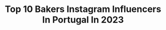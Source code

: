 ---
title: Top 10 Bakers Instagram Influencers In Portugal In 2023
description: >-
  Find top bakers Instagram influencers in Portugal in 2023. Most popular hashtags: #motorcycle #motorcyclelife #motorcycles #nature.
platform: Instagram
hits: 8
text_top: See the top-rated Instagram accounts on inBeat.
text_bottom: Our database has 8 Instagram influencers like this in Portugal for you to contact.
profiles:
  - username: "thehealthysins"
    fullname: >-
      Sónia & Diogo
    bio: >-
      📷 food photographer | food stylist ✨ recipe & content creation ⋅ cook & bake lovers For collaboration: info@sonia-pereira.com
    location: "Portugal"
    followers: 20540
    engagement: 477
    commentsToLikes: 0.051516
    id: ck0ueb4m1l2c30i19g80ev9ux
    verified: false
    hashtags: "#springbaking, #onourcreativetable, #foodtographyschool, #raw"
  - username: "caykuijpers"
    fullname: >-
      Cay | International Host
    bio: >-
      Cert 3 & 4 PT Academy Australia Plant Queen 🌿 @tulliaindoorplants Fitness and Healthy Mind Advocate 👶 @iammagnusorion
    location: "Portugal"
    followers: 66519
    engagement: 114
    commentsToLikes: 0.074643
    id: ck0vws98ovcnv0i1927mqzo5g
    verified: false
    hashtags: "#harleydavidsonroadking, #girlswhorun, #cruiserbike, #nature"
  - username: "_oliverpape_"
    fullname: >-
      O L I V E R   P A P E
    bio: >-
      YOUNG CHEF • nature 🌱 • movement 🧘🏻‍♂️ • create delicious food🔪contact me📩 #jidlojezivot #prostejsem #breathemotherfucker
    location: "Portugal"
    followers: 38129
    engagement: 289
    commentsToLikes: 0.007338
    id: ck0u9suw6ajvr0i196blbrfnp
    verified: false
    hashtags: "#cooking, #oliverovy, #czechboy, #spoluprace"
  - username: "karma_rider_"
    fullname: >-
      𝙆𝙖𝙧𝙢𝙖 | Biker Girl 💋
    bio: >-
      Winter Sale @motoin ❄️ More than 2500 items up to 74% 🛒 ⬇️ Sponsors: @impormotor @mattracingmoto @nolangroup @tcxboots @cardosystems @motoin @xlmoto
    location: "Portugal"
    followers: 18433
    engagement: 471
    commentsToLikes: 0.020780
    id: ck0w76btibz600i195suey17u
    verified: false
    hashtags: "#motorcyclelife, #mattracing, #motorbike, #instabike"
  - username: "marina.oliveiira"
    fullname: >-
      Marina Oliveira
    bio: >-
      •ModeI •Mechanics Lover •Bikes •Tattoos •Travels •Animals •Nature •Rock n' Roll 🤘🏻 @backbone.babes @romainvollet Ambassador 📍Based in 🇵🇹 🇬🇧
    location: "Portugal"
    followers: 23388
    engagement: 806
    commentsToLikes: 0.029417
    id: ckaot55ynufic0i78pudnuf3d
    verified: false
    hashtags: "#softail, #custom, #bmw, #harleydavidson"
  - username: "shes2wheeled"
    fullname: >-
      Motorcycle Traveller | Susana
    bio: >-
      The twists and turns of a rookie riding a 🏍BMW F700GS 🇵🇹
    location: "Portugal"
    followers: 5465
    engagement: 867
    commentsToLikes: 0.053392
    id: ck6ufd8nywctc0j71i9dmgw1c
    verified: false
    hashtags: "#advmotorcycle, #madeforadventure, #spiritofgs, #lifebehindbars"
  - username: "carlos_guerreiro"
    fullname: >-
      Carlos Guerreiro
    bio: >-
      @atriagem // @visionaireagency DM FOR #PHOTOSHOOTS (+351)936297777 📍Lisbon, PT 🇵🇹
    location: "Portugal"
    followers: 17214
    engagement: 400
    commentsToLikes: 0.018231
    id: ckaow41br7bwq0i78q3169y17
    verified: false
    hashtags: "#clubedosretratos, #portraitsvision, #portraitsvisuals, #worldofportraits"
  - username: "virus.pt"
    fullname: >-
      Virus
    bio: >-
      Graffiti Writter/Illustrator Porto,Portugal 🇵🇹 welovirus@gmail.com
    location: "Portugal"
    followers: 2873
    engagement: 842
    commentsToLikes: 0.061626
    id: ck5qaxc8liqnv0i11extzt6pq
    verified: false
    hashtags: "#cycling, #portoart, #graffunk, #cyclingpainting"
---